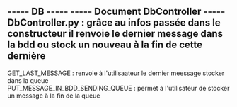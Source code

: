 ----- DB -----
	----- Document DbController -----
DbController.py : grâce au infos passée dans le constructeur il renvoie le dernier message dans la bdd ou stock un nouveau à la fin de cette dernière
-------------------------------------------------------------------------------------------------------------------------------------------------------------------------------------------------------------------
GET_LAST_MESSAGE : renvoie à l'utilisaateur le dernier meessage stocker dans la queue  
PUT_MESSAGE_IN_BDD_SENDING_QUEUE : permet à l'utilisateur de stocker un message à la fin de la queue


